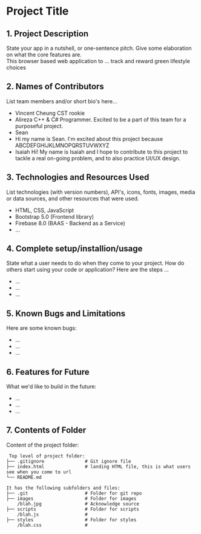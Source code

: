 # Project Title

## 1. Project Description
State your app in a nutshell, or one-sentence pitch. Give some elaboration on what the core features are.  
This browser based web application to ... track and reward green lifestyle choices

## 2. Names of Contributors
List team members and/or short bio's here... 
* Vincent Cheung CST rookie
* Alireza
    C++ & C# Programmer. Excited to be a part of this team for a purposeful project.
* Sean
* Hi my name is Sean. I'm excited about this project because ABCDEFGHIJKLMNOPQRSTUVWXYZ
* Isaiah
    Hi! My name is Isaiah and I hope to contribute to this project to tackle a real on-going problem, and to also practice UI/UX design.
	
## 3. Technologies and Resources Used
List technologies (with version numbers), API's, icons, fonts, images, media or data sources, and other resources that were used.
* HTML, CSS, JavaScript
* Bootstrap 5.0 (Frontend library)
* Firebase 8.0 (BAAS - Backend as a Service)
* ...

## 4. Complete setup/installion/usage
State what a user needs to do when they come to your project.  How do others start using your code or application?
Here are the steps ...
* ...
* ...
* ...

## 5. Known Bugs and Limitations
Here are some known bugs:
* ...
* ...
* ...

## 6. Features for Future
What we'd like to build in the future:
* ...
* ...
* ...
	
## 7. Contents of Folder
Content of the project folder:

```
 Top level of project folder: 
├── .gitignore               # Git ignore file
├── index.html               # landing HTML file, this is what users see when you come to url
└── README.md

It has the following subfolders and files:
├── .git                     # Folder for git repo
├── images                   # Folder for images
    /blah.jpg                # Acknowledge source
├── scripts                  # Folder for scripts
    /blah.js                 # 
├── styles                   # Folder for styles
    /blah.css                # 



```


